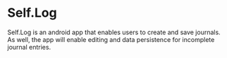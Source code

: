 # Self.Log
Self.Log is an android app that enables users to create and save journals. As well, the app will enable editing and data persistence for incomplete journal entries. 
